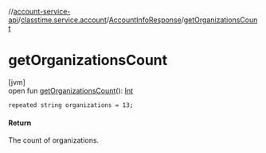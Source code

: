 //[account-service-api](../../../index.md)/[classtime.service.account](../index.md)/[AccountInfoResponse](index.md)/[getOrganizationsCount](get-organizations-count.md)

# getOrganizationsCount

[jvm]\
open fun [getOrganizationsCount](get-organizations-count.md)(): [Int](https://kotlinlang.org/api/latest/jvm/stdlib/kotlin/-int/index.html)

`repeated string organizations = 13;`

#### Return

The count of organizations.
